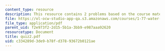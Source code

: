```yaml
---
content_type: resource
description: This resource contains 2 problems based on the course material.
file: https://ol-ocw-studio-app-qa.s3.amazonaws.com/courses/1-77-water-quality-control-spring-2006/c334289d3de9b78fd37893672b0121ae_quiz2.pdf
file_type: application/pdf
parent_uid: f2e973f2-2d15-5b1a-3bb9-e987aaa92620
resourcetype: Document
title: quiz2.pdf
uid: c334289d-3de9-b78f-d378-93672b0121ae
---
```

